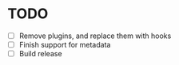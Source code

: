 # TODO

  - [  ] Remove plugins, and replace them with hooks
  - [  ] Finish support for metadata
  - [  ] Build release
